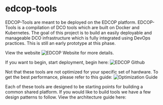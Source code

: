 # edcop-tools
EDCOP-Tools are meant to be deployed on the EDCOP platform.  EDCOP-Tools is a compilation of DCO tools which are built on Docker and Kubernetes.  The goal of this project is to build an easily deployable and manageable DCO infrastructure which is fully integrated using DevOps practices.  This is still an early prototype at this phase.
 
 View the website
 ![EDCOP Website](http://edcop.io) for more details.
 
If you want to begin, start deployment, begin here:
![EDCOP Github](https://github.com/sealingtech/edcop)

Not that these tools are not optimized for your specific set of hardware.  To get the best performance, please refer to this guide:
![Optimization Guide](docs/optimization_guide.rst)

Each of these tools are designed to be starting points for building a common shared platform.  If you would like to build tools we have a few design patterns to follow.  View the architecture guide here:


